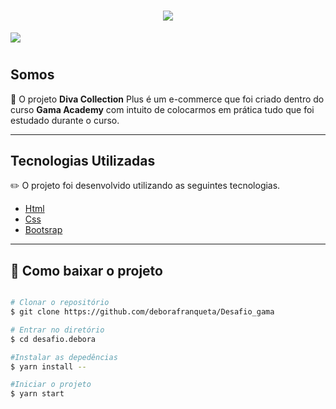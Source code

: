 <h1 align="center">
 <img src="https://ik.imagekit.io/deborafranqueta/rodape_AyZs8CbyT.png?updatedAt=1626964866054">
</h1>

 <img src="https://ik.imagekit.io/deborafranqueta/gif_x8v7nzOZuUl.gif?updatedAt=1626967714775)">
<h1></h1>

## Somos

:page_facing_up: O projeto **Diva Collection** Plus é um e-commerce que foi criado dentro do curso **Gama Academy** com intuito de colocarmos em prática tudo que foi estudado durante o curso.

---

## Tecnologias Utilizadas
:pencil2:
O projeto foi desenvolvido utilizando as seguintes tecnologias.

- [Html](https://www.w3schools.com/html/)
- [Css](https://www.w3schools.com/css/)
- [Bootsrap](https://getbootstrap.com/)

___

## :file_folder: Como baixar o projeto


```bash

# Clonar o repositório
$ git clone https://github.com/deborafranqueta/Desafio_gama

# Entrar no diretório
$ cd desafio.debora

#Instalar as depedências
$ yarn install --

#Iniciar o projeto
$ yarn start